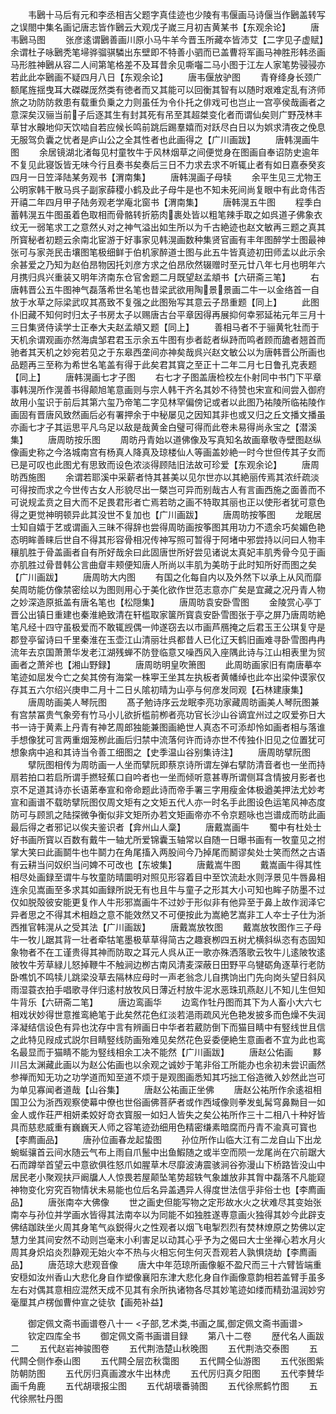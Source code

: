 <!-- { "loadSidebar": true } -->
　　韦鶠十马后有元和李丞相吉父题字真佳迹也少陵有韦偃画马诗偃当作鶠盖转写之误閤中集名画记唐志皆作鶠云大观戊子嵗三月初吉黄某书【东观余论】
　　唐韦鶠马图
　　张彦逺谓鶠善画川原小马牛羊今晋玉所藏夲皆沛艾【二字见子虚赋】余谓杜子咏鶠秃笔埽骅骝骐驎出东壁即不特善小驷而已盖曹将军画马神胜形韩丞画马形胜神鶠从容二人间第笔格差不及耳昔余见嘶囓二马小图于江左人家笔势骎骎亦若此此夲鶠画不疑四月八日【东观余论】
　　唐韦偃放驴图
　　青脊绛身长颈广额尾旌揺曳耳大磔磔厐然类有徳者而又其能可以回衡其智有以随时艰难定乱有济师旅之功防防救患有载重负乗之力则虽任为令仆托之俳戏可也岂止一宫亭侯哉画者之意深矣汉骊当前子后逐其生有封其死有吊至其超桀变化者而谓仙矣则广野茂林丰草甘水齅地仰天饮啮自若应候长鸣前跳后踢羣嬉而对跃尽白日以为娯求清夜之俛息无服驾负囊之忧者是庐山公之全其性者也此画得之【广川画跋】
　　唐韩滉画牛图
　　余居镜湖北渚每见村童牧牛于风林烟草之间便觉身在图画自奉诏防史逾年不复见此寝饭皆无味今行且奏书矣奏后三日不力求去求不听辄止者有如日嘉泰癸亥四月一日笠泽陆某务观书【渭南集】
　　唐韩滉画子母犊
　　余平生见三尤物王公明家韩干散马呉子副家薛稷小鹤及此子母牛是也不知未死间尚复眼中有此竒伟否开禧二年四月甲子陆务观老学庵北窗书【渭南集】
　　唐韩滉五牛图
　　程季白蓄韩滉五牛图虽着色取相而骨骼转折筋肉裹处皆以粗笔辣手取之如呉道子佛象衣纹无一弱笔求工之意然乆对之神气溢出如生所以为千古絶迹也赵文敏再三题之真其所寳秘者初题云余南北宦游于好事家见韩滉画数种集贤官画有丰年图醉学士图最神张可与家尧民击壤图笔极细鲜于伯机家醉道士图与此五牛皆真迹初田师孟以此示余余甚爱之乃知为赵伯昂物因托刘彦方求之伯昂欣然辍赠时至元廿八年七月也明年六月携归呉兴重装又明年济南东仓官舍题二月既望赵孟頫书【六研斋三笔】
　　右唐韩晋公五牛图神气磊落希世名笔也昔梁武欲用陶景景画二牛一以金络首一自放于水草之际梁武叹其髙致不复强之此图殆写其意云子昂重题【同上】
　　此图仆旧藏不知何时归太子书房太子以赐唐古台平章因得再展抑何幸邪延祐元年三月十三日集贤侍读学士正奉大夫赵孟頫又题【同上】
　　善相马者不于骊黄牝牡而于天机余谓观画亦然海虞邹君君玉示余五牛图有歩者龁者纵跱而鸣者顾而舚者翘首而驰者其天机之妙宛若见之于东皋西垄间亦神矣哉呉兴赵文敏公以为唐韩晋公所画也品题再三至称为希世名笔盖有得于此矣君其寳之至正十二年二月七日鲁孔克表题【同上】
　　唐韩滉画七才子图
　　右七才子图盖唐检校左仆射同中书门下平章事韩滉所作滉善书得颠旭笔意画则与宗人韩干齐名其妙不待赞也宋宣和间尝入御府故用小玺识于前后其第六玺乃帝笔二字见林罕偏傍记或者以此图乃祐陵所临祐陵作画固有晋唐风致然画后必有署押余于中秘屡见之因知其非也或又归之丘文播文播虽亦画七才子其运思平凡乌足以敌是哉黄金白璧可得而此卷未易得尚永宝之【潜溪集】
　　唐周昉按乐图
　　周昉丹青始以道佛像及写真知名故画章敬寺壁图赵纵像画史称之今洛城南宫有杨真人降真及琼楼仙人等画盖妙絶一时今世但传其子女而已是可叹也此图尤有思致而设色浓淡得顾陆旧法故可珍爱【东观余论】
　　唐周昉西施图
　　余谓若耶溪中采薪者恃其甚美以见尔世亦以其絶丽传焉其浓纤疏淡可得按而求之今世传古女人形貌尽出一槩岂可异而别哉古人有言画西施之面善而不可说规孟贲之目大而不足畏君形者亡焉若昉之画不特取其丽也正以使形者犹可意色得之更觉神明顿异此其没世不复加也【广川画跋】
　　唐周昉按筝图
　　龙眠居士知自嬉于艺或谓画入三昧不得辞也尝得周昉画按筝图其用功力不遗余巧矣媚色艳态明眸善睐后世自不得其形容骨相况传神写照可暂得于阿堵中邪尝持以问曰人物丰穰肌胜于骨盖画者自有所好哉余曰此固唐世所好尝见诸说太真妃丰肌秀骨今见于画亦肌胜过骨昔韩公言曲睂丰颊便知唐人所尚以丰肌为美昉于此时知所好而图之矣【广川画跋】
　　唐周昉大内图
　　有国之化每自内以及外然下以承上从风而靡矣周昉能仿像禁密绘以为图则用心于美化欲作世范志意亦广矣是宜藏之况丹青人物之妙深造原抵盖有唐名笔也【松隠集】
　　唐周昉袁安卧雪图
　　金陵赏心亭丁晋公出镇日重建也秦淮絶致清在轩槛取家箧所寳袁安卧雪图张于亭之屏乃唐周昉絶笔凡经十四守虽极爱而不敢辄觊偶一帅遂窃去以市画芦鴈掩之后君玉王公琪复守是郡登亭留诗曰千里秦淮在玉壶江山清丽壮呉都昔人已化辽天鹤旧画难寻卧雪图冉冉流年去京国萧萧华发老江湖残蝉不防登临意又噪西风入座隅此诗与江山相表里为贸画者之萧斧也【湘山野録】
　　唐周昉明皇吹箫图
　　此周昉画家旧有南唐摹夲笔迹如屈发今亡之矣其傍有海棠一株寕王坐其左执板者黄幡绰也此夲出梁仲谟家仅存其五六尔绍兴庚申二月十二日乆隂初晴为山亭与何彦发同观【石林建康集】
　　唐周昉画美人琴阮图
　　髙子勉诗序云龙眠李亮功家藏周昉画美人琴阮图兼有宫禁冨贵气象旁有竹马小儿欲折槛前栁者亮功官长沙山谷谪宜州过之叹爱弥日大书一诗于黄素上丹青有神艺周郎独能兼图画絶世人真态不可添却怜如画者相与落谁手想像犹可言两重烟笼栁此画后归禁中流落何许而诗亦世不传独仆旧见之位置犹可想象病中追和其诗当令善工细图之【史季温山谷别集诗注】
　　唐周昉擘阮图
　　擘阮图相传为周昉画一人坐而擘阮即蔡京诗所谓左弹右擘防清音者也一坐而持扇若拍口若启所谓手撚轻蕉口自吟者也一坐而倾听意甚専所谓侧耳含情披月影者也京不足道其诗亦长语苐奉宣和帝命题此诗而帝手署三字用瘦金体极遒美押法尤妙考宣和画谱不载昉擘阮图仅周文矩有之文矩五代人亦一时名手此图设色运笔风神态度防可与顾凯之陆探微争衡似非文矩所办若文矩画帝亦不令京题咏也岂谱成而昉此画最后得之者邪记以俟夫鉴识者【弇州山人稾】
　　唐戴嵩画牛
　　蜀中有杜处士好书画所寳以百数有戴牛一轴尤所爱锦囊玉轴常以自随一日曝书画有一牧童见之拊掌大笑曰此画鬬牛也牛鬬力在角尾搐入两股间今乃掉尾而鬭谬矣处士笑而然之古语有云耕当问奴织当问婢不可改也【东坡集】
　　唐戴嵩牛图
　　戴嵩画牛得其性相尽处画録至谓牛与牧童防晴圜明对照见形容着目中至饮流赴水则浮景见牛唇鼻相连余见嵩画至多求其如画録所説无有也且牛与童子之形其大小可知也眸子防墨不过仅如脱殻彼安能更复作人牛形邪嵩画牛不过妙于形似非有他异至于鼻上故作润泽它异者思之不得其术相趋之意不能效然又不可便按此为嵩絶艺嵩非工人夲士子仕为浙西推官韩滉从之受其法【广川画跋】
　　唐戴嵩放牧图
　　戴嵩放牧图作三子母牛一牧儿踞其背一壮者牵牯笔墨极草草得简古之趣衰栁四五树尤横斜纵恣有态固知象物者不在工谨贵得其神而防取之耳元人呉从正一歌亦殊洒落歌云牧牛儿逺陂牧逺陂牧牛芳草緑儿怒掉鞭牛不触涧边栁古南风清麦深蔽日田野平乌犍砺角逐草行老防卧噍饥不鸣犊儿跳梁没草去隔林应母时一声老翁念儿自携饷出门先向岗头望日斜风雨湿蓑衣拍手唱歌寻伴归逺村放牧风日薄近村放牛泥水恶珠玑燕赵儿不知儿生但知牛背乐【六研斋二笔】
　　唐边鸾画华
　　边鸾作牡丹图而其下为人畜小大六七相戏状妙得世意推鸾絶笔于此矣然花色红淡若浥雨疏风光色艳发披多而色燥不失润泽凝结信设色有异也沈存中言有辨画日中华者若葳防倒下而猫目睛中有竪线世且信之此特见叚成式説尔目睛竪线防画殆难见矣然花色妥委便絶生意画者不宜为此也鸾名最显而于猫睛不能为竪线相余工决不能然【广川画跋】
　　唐赵公佑画
　　黟川吕太渊藏此画以为赵公佑画也以余观之诚妙于笔非俗工所能办也余初未尝识画然参禅而知无功之功学道而知至道不烦于是观图画悉知其巧拙工俗造微入妙然此岂可为单见寡闻者道哉【山谷集】
　　唐赵公祐画正坐佛
　　唐赵公祐所作余逺祖相国卫公为浙西观察使幕中僚也世俗画佛菩萨者或作西域像则拳发虬髯穹鼻黝目一如金人或作荘严相妍柔姣好竒衣寳服一如妇人皆失之矣公祐所作三十二相八十种好皆具而慈悲威重有巍巍天人师之容笔迹劲细用色精密缣素暗腐而丹青不渝真可寳也【李廌画品】
　　唐孙位画春龙起蛰图
　　孙位所作山临大江有二龙自山下出龙蜿蜒骧首云间水随云气布上雨自爪鬛中出鱼鰕随之或半空而陨一龙尾尚在穴前踞大石而蹲举首望云中意欲俱徃怒爪如腥草木尽靡波涛震骇涧谷弥漫山下桥路皆没山中居民老小聚观扶戸阚牖人人惊畏若屋颠坠笔势超轶气象雄放非其胷中磊落不凡能窥神物变化穷究百物情状未易能也位后名异盖遇异人得度世法信乎非俗士也【李廌画品】
　　唐张南夲大佛像
　　世之画史但能写物之定形故水火之状难尽其变始张南夲与孙位并学画水皆得其法南夲以为同能不如独胜遂専意画火独得其妙今此辟支佛结跏趺坐火周其身笔气焱鋭得火之性观者以烟飞电掣烈烈有焚林燎原之势佛以定慧力坐其间安然不动则岂毫末小利害足以动其心乎予为之偈曰大士坐禅心若水月火周其身炽焰炎烈静观无始火夲不热与火相忘何生何灭吾观若人孰惧烧劫【李廌画品】
　　唐范琼大悲观音像
　　唐大中年范琼所画像躯不盈尺而三十六臂皆端重安穏如汝州香山大悲化身自作塑像襄阳东津大悲化身自作画像意韵相若盖臂手虽多左右对偶其意相应混然天成不见其有余所执诸物各尽其妙笔迹如缕而精劲温润妙穷毫厘其卢楞伽曹仲宣之徒欤【画苑补益】















　　御定佩文斋书画谱卷八十一
<子部,艺术类,书画之属,御定佩文斋书画谱>
　　钦定四库全书
　　御定佩文斋书画谱目録
　　第八十二卷
　　歴代名人画跋二
　　五代赵岩神骏图卷
　　五代荆浩楚山秋晚图
　　五代荆浩交泰图
　　五代闗仝侧作泰山图
　　五代闗仝层峦秋霭图
　　五代闗仝仙游图
　　五代张图紫防朝防图
　　五代厉归真画渡水牛出林虎
　　五代厉归真夕阳图
　　五代李賛华画千角鹿
　　五代胡瓌报尘图
　　五代胡瓌番骑图
　　五代徐熈鹤竹图
　　五代徐熈牡丹图
